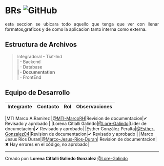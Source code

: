 # BRs ![GitHub](https://img.shields.io/badge/GitHub-100000?style=for-the-badge&logo=github&logoColor=white)

<p align="justify"> esta seccion se ubicara todo aquello que tenga que ver con llenar formatos,graficos y de como la aplicacion tanto interna como externa. 
</p>


## Estructura de Archivos

>IntegradoraI - Tiat-Ind<br>
>| - Backend <br>
>| - Database<br>
>**| - Documentation**<br>
>| - FrontEnd<br>
 

## Equipo de Desarrollo

|Integrante|Contacto|Rol|Observaciones|
|-----------|------|--------|-------------|

|MTI Marco A.Ramirez |[@MTI-MarcoRH](https://github.com/MTI-MarcoRH)|Revision de documentacion|✔ Revisado y aprobado |
|Lorena Citlalli Galindo|[@Lore-Galindo](https://github.com/Lore-Galindo)|Lider de documetacion|✔ Revisado y aprobado|
|Esther González Peralta|[@Esther-Gonzalez04](https://github.com/Esther-Gonzalez04)|Revision de documentacion|✔ Revisado y aprobado |
|Marco Jesus Rios Duran|[@Marco-Jesus-Rios-Duran](https://github.com/Marco-Jesus-Rios-Duran)| Revision de documentacion|✖ Hay errores en el código, no aprobado|



---


Creado por: **Lorena Citlalli Galindo Gonzalez** 
   [@Lore-Galindo](https://github.com/Lore-Galindo)